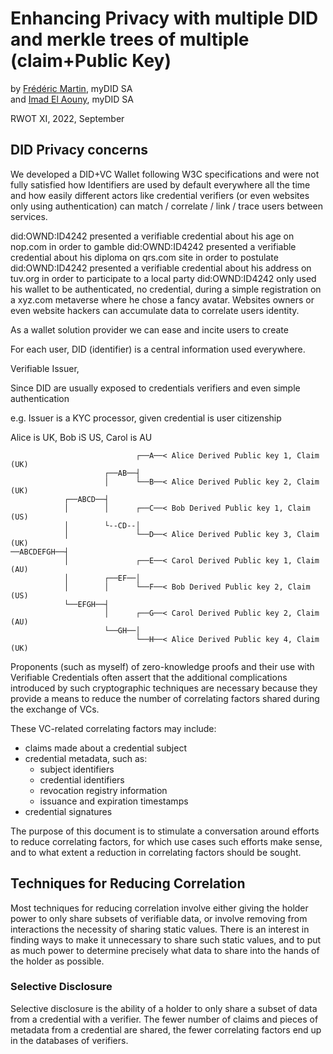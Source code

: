 # Enhancing Privacy with multiple DID and merkle trees of multiple (claim+Public Key) 

by  [Frédéric Martin](mailto:frederic.martin@mydid.com), myDID SA  
and [Imad El Aouny](mailto:imad.elaouny@mydid.com), myDID SA

RWOT XI, 2022, September

## DID Privacy concerns 

We developed a DID+VC Wallet following W3C specifications and were not fully satisfied how Identifiers are used by default everywhere all the time and how easily different actors like credential verifiers (or even websites only using authentication) can match / correlate / link / trace users between services.

did:OWND:ID4242 presented a verifiable credential about his age on nop.com in order to gamble
did:OWND:ID4242 presented a verifiable credential about his diploma on qrs.com site in order to postulate
did:OWND:ID4242 presented a verifiable credential about his address on tuv.org in order to participate to a local party
did:OWND:ID4242 only used his wallet to be authenticated, no credential, during a simple registration on a xyz.com metaverse where he chose a fancy avatar.
Websites owners or even website hackers can accumulate data to correlate users identity.

As a wallet solution provider we can ease and incite users to create 

For each user, DID (identifier) is a central information used everywhere.

Verifiable Issuer, 

Since DID are usually exposed to credentials verifiers and even simple authentication

e.g. Issuer is a KYC processor, given credential is user citizenship 



Alice is UK, Bob iS US, Carol is AU
```
                            ┌──A──< Alice Derived Public key 1, Claim (UK)
                     ┌──AB──┤     
                     │      └──B──< Alice Derived Public key 2, Claim (UK)
            ┌──ABCD──┤  
            │        │      ┌──C──< Bob Derived Public key 1, Claim (US)
            │        └--CD--│     
            │               └──D──< Alice Derived Public key 3, Claim (UK)
──ABCDEFGH──┤  
            │               ┌──E──< Carol Derived Public key 1, Claim (AU)
            │        ┌──EF──│     
            │        │      └──F──< Bob Derived Public key 2, Claim (US)
            └──EFGH──┤  
                     │      ┌──G──< Carol Derived Public key 2, Claim (AU)
                     └──GH──│     
                            └──H──< Alice Derived Public key 4, Claim (UK)

```
  
Proponents (such as myself) of zero-knowledge proofs and their use with
Verifiable Credentials often assert that the additional complications introduced
by such cryptographic techniques are necessary because they provide a means to
reduce the number of correlating factors shared during the exchange of VCs.

These VC-related correlating factors may include:
- claims made about a credential subject
- credential metadata, such as: 
  - subject identifiers
  - credential identifiers
  - revocation registry information
  - issuance and expiration timestamps
- credential signatures

The purpose of this document is to stimulate a conversation around efforts to
reduce correlating factors, for which use cases such efforts make sense, and to
what extent a reduction in correlating factors should be sought.

## Techniques for Reducing Correlation
Most techniques for reducing correlation involve either giving the holder power
to only share subsets of verifiable data, or involve removing from interactions
the necessity of sharing static values. There is an interest in finding ways to
make it unnecessary to share such static values, and to put as much power to
determine precisely what data to share into the hands of the holder as possible.

### Selective Disclosure
Selective disclosure is the ability of a holder to only share a subset of data
from a credential with a verifier. The fewer number of claims and pieces of
metadata from a credential are shared, the fewer correlating factors end up in
the databases of verifiers.
